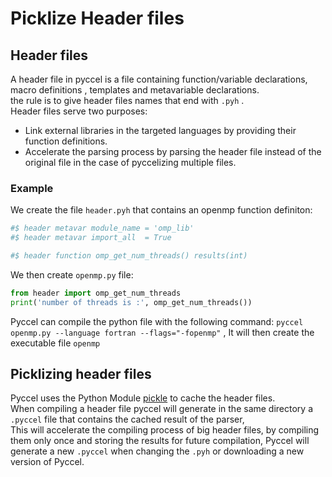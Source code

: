 # Picklize Header files

## Header files

A header file in pyccel is a file containing function/variable declarations, macro definitions , templates and metavariable declarations.\
the rule is to give header files names that end with `.pyh` .\
Header files serve two purposes:
- Link external libraries in the targeted languages by providing their function definitions.
- Accelerate the parsing process by parsing the header file instead of the original file in the case of pyccelizing multiple files.

### Example
We create the file `header.pyh` that contains an openmp function definiton:

```python
#$ header metavar module_name = 'omp_lib'
#$ header metavar import_all  = True

#$ header function omp_get_num_threads() results(int)
```
We then create `openmp.py` file:

```python
from header import omp_get_num_threads
print('number of threads is :', omp_get_num_threads())
```
Pyccel can compile the python file with the following command: `pyccel openmp.py --language fortran --flags="-fopenmp"`
, It will then create the executable file `openmp`

## Picklizing header files
Pyccel uses the Python Module [pickle](https://docs.python.org/3/library/pickle.html) to cache the header files.\
When compiling a header file pyccel will generate in the same directory a `.pyccel` file that contains the cached result of the parser,\
This will accelerate the compiling process of big header files, by compiling them only once and storing the results for future compilation, Pyccel will generate a new
`.pyccel` when changing the `.pyh` or downloading a new version of Pyccel.
